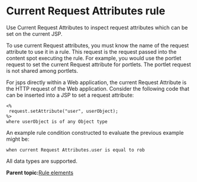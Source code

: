 # Current Request Attributes rule

Use Current Request Attributes to inspect request attributes which can be set on the current JSP.

To use current Request attributes, you must know the name of the request attribute to use it in a rule. This request is the request passed into the content spot executing the rule. For example, you would use the portlet request to set the current Request attribute for portlets. The portlet request is not shared among portlets.

For jsps directly within a Web application, the current Request Attribute is the HTTP request of the Web application. Consider the following code that can be inserted into a JSP to set a request attribute:

```
<%
 request.setAttribute("user", userObject);
%>
where userObject is of any Object type
```

An example rule condition constructed to evaluate the previous example might be:

```
when current Request Attributes.user is equal to rob
```

All data types are supported.

**Parent topic:**[Rule elements](../pzn/pzn_rule_elements.md)


